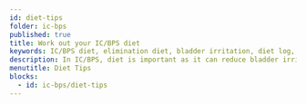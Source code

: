 ```yaml
---
id: diet-tips
folder: ic-bps
published: true
title: Work out your IC/BPS diet
keywords: IC/BPS diet, elimination diet, bladder irritation, diet log, IC/BPS triggers, IC/BPS food, Interstitial Cystitis, Bladder Pain Syndrome, IC/BPS
description: In IC/BPS, diet is important as it can reduce bladder irritation. The range of safely consumable foods and drinks can be experimented by applying an elimination diet.
menutitle: Diet Tips
blocks:
  - id: ic-bps/diet-tips
---
```

